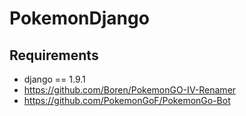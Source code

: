 # PokemonDjango
## Requirements
* django == 1.9.1
* https://github.com/Boren/PokemonGO-IV-Renamer
* https://github.com/PokemonGoF/PokemonGo-Bot
